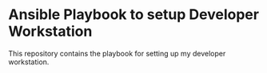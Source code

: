 # Ansible Playbook to setup Developer Workstation

This repository contains the playbook for setting up my developer workstation.